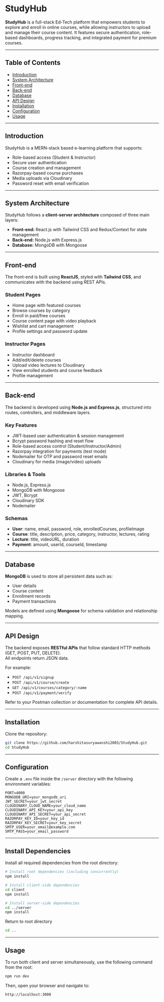 #  StudyHub 

**StudyHub** is a full-stack Ed-Tech platform that empowers students to explore and enroll in online courses, while allowing instructors to upload and manage their course content. It features secure authentication, role-based dashboards, progress tracking, and integrated payment for premium courses.

---


## Table of Contents

- [Introduction](#introduction)  
- [System Architecture](#system-architecture)  
- [Front-end](#front-end)  
- [Back-end](#back-end)  
- [Database](#database)  
- [API Design](#api-design)  
- [Installation](#installation)  
- [Configuration](#configuration)  
- [Usage](#usage)

---

## Introduction

StudyHub is a MERN-stack based e-learning platform that supports:
- Role-based access (Student & Instructor)  
- Secure user authentication  
- Course creation and management  
- Razorpay-based course purchases  
- Media uploads via Cloudinary  
- Password reset with email verification  

---

## System Architecture

StudyHub follows a **client-server architecture** composed of three main layers:

- **Front-end:** React.js with Tailwind CSS and Redux/Context for state management  
- **Back-end:** Node.js with Express.js  
- **Database:** MongoDB with Mongoose  

---

## Front-end

The front-end is built using **ReactJS**, styled with **Tailwind CSS**, and communicates with the backend using REST APIs.

### Student Pages
- Home page with featured courses  
- Browse courses by category  
- Enroll in paid/free courses  
- Course content page with video playback  
- Wishlist and cart management  
- Profile settings and password update  

### Instructor Pages
- Instructor dashboard  
- Add/edit/delete courses  
- Upload video lectures to Cloudinary  
- View enrolled students and course feedback  
- Profile management  

---

## Back-end

The backend is developed using **Node.js and Express.js**, structured into routes, controllers, and middleware layers.

### Key Features
- JWT-based user authentication & session management  
- Bcrypt password hashing and reset flow  
- Role-based access control (Student/Instructor/Admin)  
- Razorpay integration for payments (test mode)  
- Nodemailer for OTP and password reset emails  
- Cloudinary for media (image/video) uploads  

### Libraries & Tools
- Node.js, Express.js  
- MongoDB with Mongoose  
- JWT, Bcrypt  
- Cloudinary SDK  
- Nodemailer  

### Schemas
- **User**: name, email, password, role, enrolledCourses, profileImage  
- **Course**: title, description, price, category, instructor, lectures, rating  
- **Lecture**: title, videoURL, duration  
- **Payment**: amount, userId, courseId, timestamp  

---

## Database

**MongoDB** is used to store all persistent data such as:
- User details  
- Course content  
- Enrollment records  
- Payment transactions  

Models are defined using **Mongoose** for schema validation and relationship mapping.

---

## API Design

The backend exposes **RESTful APIs** that follow standard HTTP methods (GET, POST, PUT, DELETE).  
All endpoints return JSON data.

For example:
- `POST /api/v1/signup`  
- `POST /api/v1/course/create`  
- `GET /api/v1/courses/category/:name`  
- `POST /api/v1/payment/verify`

Refer to your Postman collection or documentation for complete API details.

---

## Installation

Clone the repository:

```bash
git clone https://github.com/harshitasuryawanshi2003/StudyHub.git
cd StudyHub
```
---

## Configuration

Create a `.env` file inside the `/server` directory with the following environment variables:

```env
PORT=4000
MONGODB_URI=your_mongodb_uri
JWT_SECRET=your_jwt_secret
CLOUDINARY_CLOUD_NAME=your_cloud_name
CLOUDINARY_API_KEY=your_api_key
CLOUDINARY_API_SECRET=your_api_secret
RAZORPAY_KEY_ID=your_key_id
RAZORPAY_KEY_SECRET=your_key_secret
SMTP_USER=your_email@example.com
SMTP_PASS=your_email_password
```

---

## Install Dependencies

Install all required dependencies from the root directory:

```bash
# Install root dependencies (including concurrently)
npm install

# Install client-side dependencies
cd client
npm install

# Install server-side dependencies
cd ../server
npm install
```
 Return to root directory
 ```bash
 cd ..
 ```
---

## Usage

To run both client and server simultaneously, use the following command from the root:

```bash
npm run dev
```

Then, open your browser and navigate to:

```bash
http://localhost:3000

```



